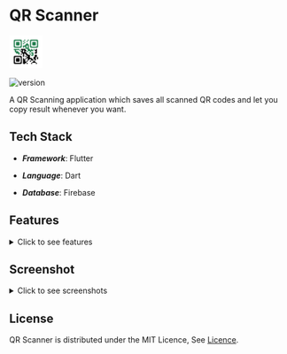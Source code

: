 # QR Scanner

<img src="https://github.com/sachaparakenil/QRScanner/blob/master/asset/logo/logo.png" width="60"/>

![version](https://img.shields.io/badge/version-1.0.5-blue)

A QR Scanning application which saves all scanned QR codes and let you copy result whenever you want.

## Tech Stack

- ***Framework***: Flutter

- ***Language***: Dart

- ***Database***: Firebase

## Features

<details>
<summary>Click to see features</summary>

</br>

- [x] Login/Signup
  - [x] Email validation
  - [x] Password should be between 6 to 15 character
- [x] Forgot Password feature
  - [x] You will recieve email for resetting password
  - [x] Link gets expire
- [x] Email verification
  - [x] Email verification link sends when you register
  - [x] At login time it checks if email is verified then it let login user
  - [x] Rate limit if user do many times
- [x] QR code scan
  - [x] Beep sound when QR gets scanned
  - [x] Vibration when QR gets scanned
  - [x] Flash light turn ON/OFF
  - [x] Check if the QR is previous scanned
- [x] QR data at homepage
  - [x] Saves scanned result into database
  - [x] Can copy scanned result by swiping right
  - [x] Can delete scanned result by swiping left
- [x] Profile feature
  - [x] Can set profile picture
  - [x] Supports photo from gallary
  - [x] Supports photo from direct camera
  - [x] Can set name
  - [x] Can set mobile number
  - [x] Can change password
- [x] Setting menu
  - [x] Can set if user wants beep sound at QR scan
  - [x] Can set if user wants vibration at QR scan
  - [x] Privacy policy
  - [x] Version information
- [x] Logout

</details>

## Screenshot

<details>
<summary>Click to see screenshots</summary>

</br>

<img src="./docs/screenshots/login_empty.png" height="512em" alt="Login" /><img src="./docs/screenshots/signup_empty.png" height="512em" alt="Signup"/><img src="./docs/screenshots/forgot_password_empty.png" height="512em" alt="Forgot Password"/><img src="./docs/screenshots/verify_email.png" height="512em" alt="Verify Email"/><img src="./docs/screenshots/menubar.png" height="512em" alt="Menu"/><img src="./docs/screenshots/profile.png" height="512em" alt="Profile"/><img src="./docs/screenshots/profile_choose.png" height="512em" alt="Profile Choose"/><img src="./docs/screenshots/camera_permisson.png" height="512em" alt="Camera Permission"/><img src="./docs/screenshots/profile_update.png" height="512em" alt="Profile Update"/><img src="./docs/screenshots/updated_profile.png" height="512em" alt="Updated Profile"/><img src="./docs/screenshots/change_password.png" height="512em" alt="Change Password"/><img src="./docs/screenshots/password_changed.png" height="512em" alt="Password Changed"/><img src="./docs/screenshots/setting.png" height="512em" alt="Setting"/><img src="./docs/screenshots/privacy_policy.png" height="512em" alt="Privacy Policy"/><img src="./docs/screenshots/version.png" height="512em" alt="Version"/><img src="./docs/screenshots/qr_scanning.png" height="512em" alt="QR Scanning"/><img src="./docs/screenshots/copy_swipe.gif" height="512em" alt="Copy Result"/><img src="./docs/screenshots/delete_swipe.gif" height="512em" alt="Delete Result"/>

</details>

## License

QR Scanner is distributed under the MIT Licence, See [Licence](LICENCE).
